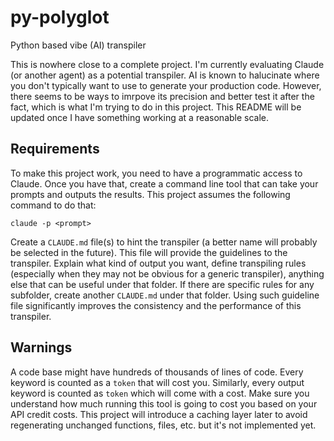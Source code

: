 # py-polyglot
Python based vibe (AI) transpiler

This is nowhere close to a complete project. I'm currently evaluating Claude (or another agent) as a potential transpiler. AI is known to halucinate where you don't typically want to use to generate your production code. However, there seems to be ways to imrpove its precision and better test it after the fact, which is what I'm trying to do in this project. This README will be updated once I have something working at a reasonable scale.

## Requirements
To make this project work, you need to have a programmatic access to Claude. Once you have that, create a command line tool that can take your prompts and outputs the results. This project assumes the following command to do that:
```
claude -p <prompt>
```

Create a `CLAUDE.md` file(s) to hint the transpiler (a better name will probably be selected in the future). This file will provide the guidelines to the transpiler. Explain what kind of output you want, define transpiling rules (especially when they may not be obvious for a generic transpiler), anything else that can be useful under that folder. If there are specific rules for any subfolder, create another `CLAUDE.md` under that folder. Using such guideline file significantly improves the consistency and the performance of this transpiler.

## Warnings
A code base might have hundreds of thousands of lines of code. Every keyword is counted as a `token` that will cost you. Similarly, every output keyword is counted as `token` which will come with a cost. Make sure you understand how much running this tool is going to cost you based on your API credit costs. This project will introduce a caching layer later to avoid regenerating unchanged functions, files, etc. but it's not implemented yet.
